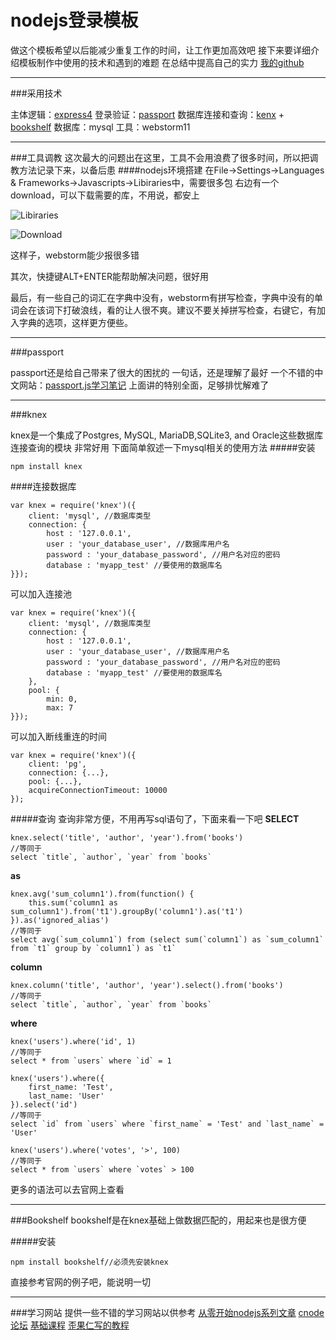 nodejs登录模板
=============

做这个模板希望以后能减少重复工作的时间，让工作更加高效吧
接下来要详细介绍模板制作中使用的技术和遇到的难题
在总结中提高自己的实力
[我的github](https://github.com/fghpdf)

---

###采用技术

主体逻辑：[express4](http://expressjs.com/)
登录验证：[passport](http://passportjs.org/)
数据库连接和查询：[kenx](http://knexjs.org/) + [bookshelf](http://bookshelfjs.org/)
数据库：mysql
工具：webstorm11

---

###工具调教
这次最大的问题出在这里，工具不会用浪费了很多时间，所以把调教方法记录下来，以备后患
####nodejs环境搭建
在File->Settings->Languages & Frameworks->Javascripts->Libiraries中，需要很多包
右边有一个download，可以下载需要的库，不用说，都安上

![Libiraries](http://upload-images.jianshu.io/upload_images/187240-555654bb8d38618c.png?imageMogr2/auto-orient/strip%7CimageView2/2/w/1240)

![Download](http://upload-images.jianshu.io/upload_images/187240-26ffc2d564be91bf.png?imageMogr2/auto-orient/strip%7CimageView2/2/w/1240)

这样子，webstorm能少报很多错

其次，快捷键ALT+ENTER能帮助解决问题，很好用

最后，有一些自己的词汇在字典中没有，webstorm有拼写检查，字典中没有的单词会在该词下打破浪线，看的让人很不爽。建议不要关掉拼写检查，右键它，有加入字典的选项，这样更方便些。

---

###passport

passport还是给自己带来了很大的困扰的
一句话，还是理解了最好
一个不错的中文网站：[passport.js学习笔记](http://idlelife.org/archives/808)
上面讲的特别全面，足够排忧解难了

---

###knex

knex是一个集成了Postgres, MySQL, MariaDB,SQLite3, and Oracle这些数据库连接查询的模块
非常好用
下面简单叙述一下mysql相关的使用方法
#####安装
```
npm install knex
```
####连接数据库
```
var knex = require('knex')({ 
    client: 'mysql', //数据库类型
    connection: { 
        host : '127.0.0.1', 
        user : 'your_database_user', //数据库用户名
        password : 'your_database_password', //用户名对应的密码
        database : 'myapp_test' //要使用的数据库名
}});
```
可以加入连接池
```
var knex = require('knex')({ 
    client: 'mysql', //数据库类型
    connection: { 
        host : '127.0.0.1', 
        user : 'your_database_user', //数据库用户名
        password : 'your_database_password', //用户名对应的密码
        database : 'myapp_test' //要使用的数据库名
    }, 
    pool: { 
        min: 0, 
        max: 7 
}});
```
可以加入断线重连的时间
```
var knex = require('knex')({ 
    client: 'pg', 
    connection: {...}, 
    pool: {...}, 
    acquireConnectionTimeout: 10000 
});
```
#####查询
查询非常方便，不用再写sql语句了，下面来看一下吧
**SELECT**
```
knex.select('title', 'author', 'year').from('books')
//等同于
select `title`, `author`, `year` from `books`
```
**as**
```
knex.avg('sum_column1').from(function() { 
    this.sum('column1 as sum_column1').from('t1').groupBy('column1').as('t1')
}).as('ignored_alias')
//等同于
select avg(`sum_column1`) from (select sum(`column1`) as `sum_column1` from `t1` group by `column1`) as `t1`
```
**column**
```
knex.column('title', 'author', 'year').select().from('books')
//等同于
select `title`, `author`, `year` from `books`
```
**where**
```
knex('users').where('id', 1)
//等同于
select * from `users` where `id` = 1

knex('users').where({ 
    first_name: 'Test', 
    last_name: 'User'
}).select('id')
//等同于
select `id` from `users` where `first_name` = 'Test' and `last_name` = 'User'

knex('users').where('votes', '>', 100)
//等同于
select * from `users` where `votes` > 100
```
更多的语法可以去官网上查看

---

###Bookshelf
bookshelf是在knex基础上做数据匹配的，用起来也是很方便

#####安装
```
npm install bookshelf//必须先安装knex
```
直接参考官网的例子吧，能说明一切

---
###学习网站
提供一些不错的学习网站以供参考
[从零开始nodejs系列文章](http://blog.fens.me/series-nodejs/)
[cnode论坛](https://cnodejs.org/)
[基础课程](http://www.hubwiz.com/course/?type=nodes)
[歪果仁写的教程](http://yifeed.com/passportjs-mysql-expressjs-authentication.html)
